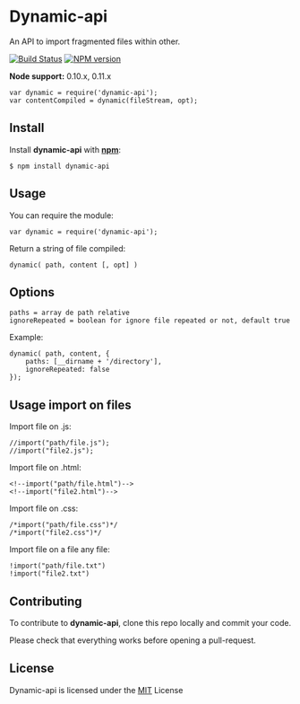 # Dynamic-api
An API to import fragmented files within other.

[![Build Status](https://img.shields.io/travis/alexandref93/dynamic-api/master.svg)](https://travis-ci.org/alexandref93/dynamic-api)
[![NPM version](https://img.shields.io/npm/v/dynamic-api.svg)](http://badge.fury.io/js/dynamic-api)

**Node support:** 0.10.x, 0.11.x

    var dynamic = require('dynamic-api');
    var contentCompiled = dynamic(fileStream, opt);

## Install
Install **dynamic-api** with **[npm](https://www.npmjs.org/)**:

    $ npm install dynamic-api

## Usage
You can require the module:

    var dynamic = require('dynamic-api');

Return a string of file compiled:

    dynamic( path, content [, opt] )

## Options

    paths = array de path relative
    ignoreRepeated = boolean for ignore file repeated or not, default true

Example:

    dynamic( path, content, {
        paths: [__dirname + '/directory'],
        ignoreRepeated: false
    });

## Usage import on files
Import file on .js:

    //import("path/file.js");
    //import("file2.js");

Import file on .html:

    <!--import("path/file.html")-->
    <!--import("file2.html")-->

Import file on .css:

    /*import("path/file.css")*/
    /*import("file2.css")*/

Import file on a file any file:

    !import("path/file.txt")
    !import("file2.txt")

## Contributing

To contribute to **dynamic-api**, clone this repo locally and commit your code.

Please check that everything works before opening a pull-request.

## License

Dynamic-api is licensed under the [MIT](https://github.com/alexandref93/dynamic-api/blob/master/LICENSE) License
